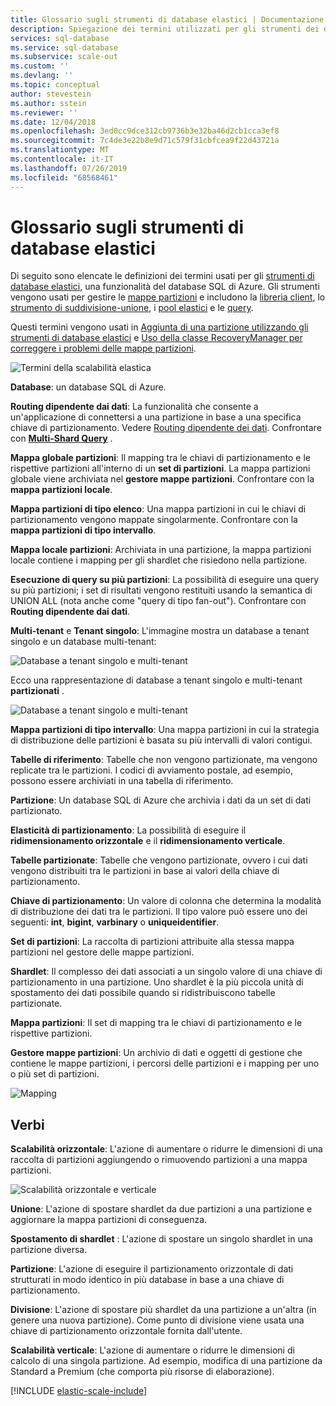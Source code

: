 ```yaml
---
title: Glossario sugli strumenti di database elastici | Documentazione Microsoft
description: Spiegazione dei termini utilizzati per gli strumenti dei database elastici
services: sql-database
ms.service: sql-database
ms.subservice: scale-out
ms.custom: ''
ms.devlang: ''
ms.topic: conceptual
author: stevestein
ms.author: sstein
ms.reviewer: ''
ms.date: 12/04/2018
ms.openlocfilehash: 3ed0cc9dce312cb9736b3e32ba46d2cb1cca3ef8
ms.sourcegitcommit: 7c4de3e22b8e9d71c579f31cbfcea9f22d43721a
ms.translationtype: MT
ms.contentlocale: it-IT
ms.lasthandoff: 07/26/2019
ms.locfileid: "68568461"
---
```

# <a name="elastic-database-tools-glossary"></a>Glossario sugli strumenti di database elastici

Di seguito sono elencate le definizioni dei termini usati per gli [strumenti di database elastici](sql-database-elastic-scale-introduction.md), una funzionalità del database SQL di Azure. Gli strumenti vengono usati per gestire le [mappe partizioni](sql-database-elastic-scale-shard-map-management.md) e includono la [libreria client](sql-database-elastic-database-client-library.md), lo [strumento di suddivisione-unione](sql-database-elastic-scale-overview-split-and-merge.md), i [pool elastici](sql-database-elastic-pool.md) e le [query](sql-database-elastic-query-overview.md). 

Questi termini vengono usati in [Aggiunta di una partizione utilizzando gli strumenti di database elastici](sql-database-elastic-scale-add-a-shard.md) e [Uso della classe RecoveryManager per correggere i problemi delle mappe partizioni](sql-database-elastic-database-recovery-manager.md).

![Termini della scalabilità elastica][1]

**Database**: un database SQL di Azure. 

**Routing dipendente dai dati**: La funzionalità che consente a un'applicazione di connettersi a una partizione in base a una specifica chiave di partizionamento. Vedere [Routing dipendente dei dati](sql-database-elastic-scale-data-dependent-routing.md). Confrontare con **[Multi-Shard Query](sql-database-elastic-scale-multishard-querying.md)** .

**Mappa globale partizioni**: Il mapping tra le chiavi di partizionamento e le rispettive partizioni all'interno di un **set di partizioni**. La mappa partizioni globale viene archiviata nel **gestore mappe partizioni**. Confrontare con la **mappa partizioni locale**.

**Mappa partizioni di tipo elenco**: Una mappa partizioni in cui le chiavi di partizionamento vengono mappate singolarmente. Confrontare con la **mappa partizioni di tipo intervallo**.   

**Mappa locale partizioni**: Archiviata in una partizione, la mappa partizioni locale contiene i mapping per gli shardlet che risiedono nella partizione.

**Esecuzione di query su più partizioni**: La possibilità di eseguire una query su più partizioni; i set di risultati vengono restituiti usando la semantica di UNION ALL (nota anche come "query di tipo fan-out"). Confrontare con **Routing dipendente dai dati**.

**Multi-tenant** e **Tenant singolo**: L'immagine mostra un database a tenant singolo e un database multi-tenant:

![Database a tenant singolo e multi-tenant](./media/sql-database-elastic-scale-glossary/multi-single-simple.png)

Ecco una rappresentazione di database a tenant singolo e multi-tenant **partizionati** . 

![Database a tenant singolo e multi-tenant](./media/sql-database-elastic-scale-glossary/shards-single-multi.png)

**Mappa partizioni di tipo intervallo**: Una mappa partizioni in cui la strategia di distribuzione delle partizioni è basata su più intervalli di valori contigui. 

**Tabelle di riferimento**: Tabelle che non vengono partizionate, ma vengono replicate tra le partizioni. I codici di avviamento postale, ad esempio, possono essere archiviati in una tabella di riferimento. 

**Partizione**: Un database SQL di Azure che archivia i dati da un set di dati partizionato. 

**Elasticità di partizionamento**: La possibilità di eseguire il **ridimensionamento orizzontale** e il **ridimensionamento verticale**.

**Tabelle partizionate**: Tabelle che vengono partizionate, ovvero i cui dati vengono distribuiti tra le partizioni in base ai valori della chiave di partizionamento. 

**Chiave di partizionamento**: Un valore di colonna che determina la modalità di distribuzione dei dati tra le partizioni. Il tipo valore può essere uno dei seguenti: **int**, **bigint**, **varbinary** o **uniqueidentifier**. 

**Set di partizioni**: La raccolta di partizioni attribuite alla stessa mappa partizioni nel gestore delle mappe partizioni.  

**Shardlet**: Il complesso dei dati associati a un singolo valore di una chiave di partizionamento in una partizione. Uno shardlet è la più piccola unità di spostamento dei dati possibile quando si ridistribuiscono tabelle partizionate. 

**Mappa partizioni**: Il set di mapping tra le chiavi di partizionamento e le rispettive partizioni.

**Gestore mappe partizioni**: Un archivio di dati e oggetti di gestione che contiene le mappe partizioni, i percorsi delle partizioni e i mapping per uno o più set di partizioni.

![Mapping][2]

## <a name="verbs"></a>Verbi
**Scalabilità orizzontale**: L'azione di aumentare o ridurre le dimensioni di una raccolta di partizioni aggiungendo o rimuovendo partizioni a una mappa partizioni.

![Scalabilità orizzontale e verticale][3]

**Unione**: L'azione di spostare shardlet da due partizioni a una partizione e aggiornare la mappa partizioni di conseguenza.

**Spostamento di shardlet** : L'azione di spostare un singolo shardlet in una partizione diversa. 

**Partizione**: L'azione di eseguire il partizionamento orizzontale di dati strutturati in modo identico in più database in base a una chiave di partizionamento.

**Divisione**: L'azione di spostare più shardlet da una partizione a un'altra (in genere una nuova partizione). Come punto di divisione viene usata una chiave di partizionamento orizzontale fornita dall'utente.

**Scalabilità verticale**: L'azione di aumentare o ridurre le dimensioni di calcolo di una singola partizione. Ad esempio, modifica di una partizione da Standard a Premium (che comporta più risorse di elaborazione). 

[!INCLUDE [elastic-scale-include](../../includes/elastic-scale-include.md)]

<!--Image references-->
[1]: ./media/sql-database-elastic-scale-glossary/glossary.png
[2]: ./media/sql-database-elastic-scale-glossary/mappings.png
[3]: ./media/sql-database-elastic-scale-glossary/h_versus_vert.png

